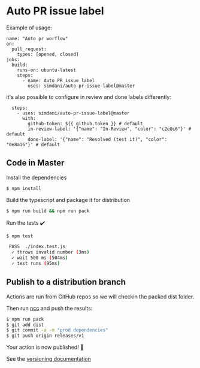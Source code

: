 # Auto PR issue label

Example of usage:

```YML
name: "Auto pr worflow"
on:
  pull_request:
    types: [opened, closed]
jobs:
  build:
    runs-on: ubuntu-latest
    steps:
      - name: Auto PR issue label
        uses: simdani/auto-pr-issue-label@master
```

it's also possible to configure in review and done labels differently:

```YML
  steps:
    - uses: simdani/auto-pr-issue-label@master
      with:
        github-token: ${{ github.token }} # default
        in-review-label: '{"name": "In-Review", "color": "c2e0c6"}' # default
        done-label: '{"name": "Resolved (test it)", "color": "0e8a16"}' # default
```

## Code in Master

Install the dependencies
```bash
$ npm install
```

Build the typescript and package it for distribution
```bash
$ npm run build && npm run pack
```

Run the tests :heavy_check_mark:
```bash
$ npm test

 PASS  ./index.test.js
  ✓ throws invalid number (3ms)
  ✓ wait 500 ms (504ms)
  ✓ test runs (95ms)
```

## Publish to a distribution branch

Actions are run from GitHub repos so we will checkin the packed dist folder.

Then run [ncc](https://github.com/zeit/ncc) and push the results:
```bash
$ npm run pack
$ git add dist
$ git commit -a -m "prod dependencies"
$ git push origin releases/v1
```

Your action is now published! :rocket:

See the [versioning documentation](https://github.com/actions/toolkit/blob/master/docs/action-versioning.md)
